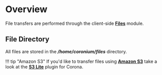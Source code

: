 # Overview

File transfers are performed through the client-side __[Files](/client-module/files/)__ module.

## File Directory

All files are stored in the ___/home/coronium/files___ directory.

!!! tip "Amazon S3"
    If you'd like to transfer files using __[Amazon S3](https://aws.amazon.com/s3/)__ take a look at the __[S3 Lite](https://marketplace.coronalabs.com/plugin/s3-lite)__ plugin for Corona.